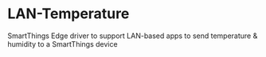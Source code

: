 # LAN-Temperature
SmartThings Edge driver to support LAN-based apps to send temperature &amp; humidity to a SmartThings device

